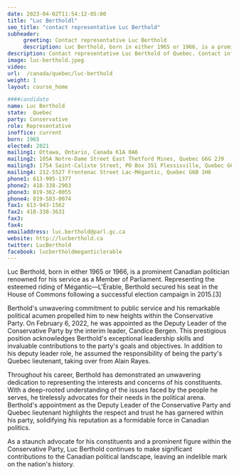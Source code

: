 ```yaml
---
date: 2023-04-02T11:54:12-05:00
title: "Luc Bertholdl"
seo_title: "contact representative Luc Berthold"
subheader:
     greeting: Contact representative Luc Berthold
     description: Luc Berthold, born in either 1965 or 1966, is a prominent Canadian politician renowned for his service as a Member of Parliament.
description: Contact representative Luc Berthold of Quebec. Contact information for Luc Berthold includes email address, phone number, and mailing address.
image: luc-berthold.jpeg
video:
url:  /canada/quebec/luc-berthold
weight: 1
layout: course_home

####candidate
name: Luc Berthold
state:	Quebec
party: Conservative
role: Representative
inoffice: current
born: 1965
elected: 2021
mailing1: Ottawa, Ontario, Canada K1A 0A6
mailing2: 105A Notre-Dame Street East Thetford Mines, Quebec G6G 2J9
mailing3: 1754 Saint-Calixte Street, PO Box 351 Plessisville, Quebec G6L 1R3
mailing4: 212-5527 Frontenac Street Lac-Mégantic, Quebec G6B 1H6
phone1: 613-995-1377
phone2: 418-338-2903
phone3: 819-362-0055
phone4: 819-583-0074
fax1: 613-943-1562
fax2: 418-338-3631
fax3:
fax4:
emailaddress: luc.berthold@parl.gc.ca
website: http://lucberthold.ca
twitter: LucBerthold
facebook: lucbertholdmeganticlerable
---
```


Luc Berthold, born in either 1965 or 1966, is a prominent Canadian politician renowned for his service as a Member of Parliament. Representing the esteemed riding of Mégantic—L'Érable, Berthold secured his seat in the House of Commons following a successful election campaign in 2015.[3]

Berthold's unwavering commitment to public service and his remarkable political acumen propelled him to new heights within the Conservative Party. On February 6, 2022, he was appointed as the Deputy Leader of the Conservative Party by the interim leader, Candice Bergen. This prestigious position acknowledges Berthold's exceptional leadership skills and invaluable contributions to the party's goals and objectives. In addition to his deputy leader role, he assumed the responsibility of being the party's Quebec lieutenant, taking over from Alain Rayes.

Throughout his career, Berthold has demonstrated an unwavering dedication to representing the interests and concerns of his constituents. With a deep-rooted understanding of the issues faced by the people he serves, he tirelessly advocates for their needs in the political arena. Berthold's appointment as the Deputy Leader of the Conservative Party and Quebec lieutenant highlights the respect and trust he has garnered within his party, solidifying his reputation as a formidable force in Canadian politics.

As a staunch advocate for his constituents and a prominent figure within the Conservative Party, Luc Berthold continues to make significant contributions to the Canadian political landscape, leaving an indelible mark on the nation's history.
